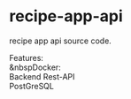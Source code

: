 # recipe-app-api
recipe app api source code.

Features:\
  &nbspDocker:\
    Backend Rest-API\
    PostGreSQL

